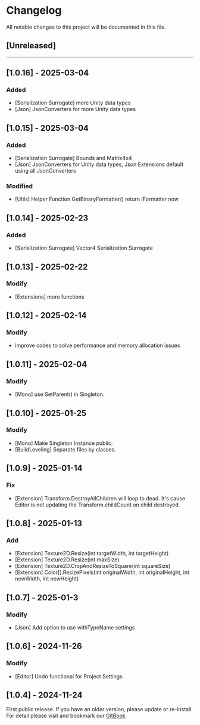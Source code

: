 ﻿# Changelog

All notable changes to this project will be documented in this file.

## [Unreleased]

---

## [1.0.16] - 2025-03-04
### Added
- [Serialization Surrogate] more Unity data types
- [Json] JsonConverters for more Unity data types

## [1.0.15] - 2025-03-04
### Added
- [Serialization Surrogate] Bounds and Matrix4x4
- [Json] JsonConverters for Unity data types, Json Extensions default using all JsonConverters 
### Modified
- [Utils] Helper Function GetBinaryFormatter() return IFormatter now

## [1.0.14] - 2025-02-23
### Added
- [Serialization Surrogate] Vector4 Serialization Surrogate

## [1.0.13] - 2025-02-22
### Modify
- [Extensions] more functions

## [1.0.12] - 2025-02-14
### Modify
- improve codes to solve performance and memory allocation issues

## [1.0.11] - 2025-02-04
### Modify
- [Mono] use SetParent() in Singleton.

## [1.0.10] - 2025-01-25
### Modify
- [Mono] Make Singleton Instance public.
- [BuildLeveling] Separate files by classes.

## [1.0.9] - 2025-01-14
### Fix
- [Extension] Transform.DestroyAllChildren will loop to dead. It's cause Editor is not updating the Transform.childCount on child destroyed.

## [1.0.8] - 2025-01-13
### Add
- [Extension] Texture2D.Resize(int targetWidth, int targetHeight)
- [Extension] Texture2D.Resize(int maxSize)
- [Extension] Texture2D.CropAndResizeToSquare(int squareSize)
- [Extension] Color[].ResizePixels(int originalWidth, int originalHeight, int newWidth, int newHeight)

## [1.0.7] - 2025-01-3
### Modify
- [Json] Add option to use withTypeName settings

## [1.0.6] - 2024-11-26
### Modify
- [Editor] Undo functional for Project Settings

## [1.0.4] - 2024-11-24
First public release. If you have an older version, please update or re-install.   
For detail please visit and bookmark our [GitBook](https://aceland-workshop.gitbook.io/aceland-unity-packages/)
